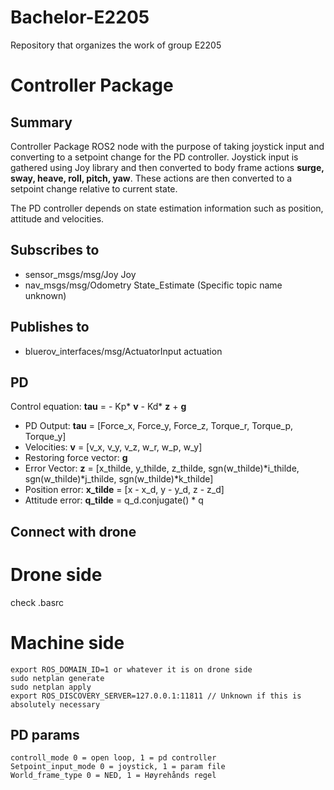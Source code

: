 # Bachelor-E2205
Repository that organizes the work of group E2205

# Controller Package

## Summary

Controller Package ROS2 node with the purpose of taking joystick input and converting to a setpoint change for the PD controller. Joystick input is gathered using Joy library and then converted to body frame actions **surge, sway, heave, roll, pitch, yaw**. These actions are then converted to a setpoint change relative to current state.

The PD controller depends on state estimation information such as position, attitude and velocities. 

## Subscribes to
* sensor_msgs/msg/Joy Joy
* nav_msgs/msg/Odometry State_Estimate (Specific topic name unknown)

## Publishes to
* bluerov_interfaces/msg/ActuatorInput actuation

## PD

Control equation: **tau** = - Kp* **v** - Kd* **z** + **g**

- PD Output: **tau** = [Force_x, Force_y, Force_z, Torque_r, Torque_p, Torque_y]
- Velocities: **v** = [v_x, v_y, v_z, w_r, w_p, w_y]
- Restoring force vector: **g**
- Error Vector: **z** = [x_thilde, y_thilde, z_thilde, sgn(w_thilde)*i_thilde, sgn(w_thilde)*j_thilde, sgn(w_thilde)*k_thilde]
- Position error: **x_tilde** = [x - x_d, y - y_d, z - z_d]
- Attitude error: **q_tilde** = q_d.conjugate() * q



## Connect with drone
# Drone side
check .basrc
# Machine side
```
export ROS_DOMAIN_ID=1 or whatever it is on drone side
sudo netplan generate
sudo netplan apply
export ROS_DISCOVERY_SERVER=127.0.0.1:11811 // Unknown if this is absolutely necessary
```

## PD params
```
controll_mode 0 = open loop, 1 = pd controller
Setpoint_input_mode 0 = joystick, 1 = param file
World_frame_type 0 = NED, 1 = Høyrehånds regel
```
